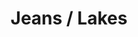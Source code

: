 ---
ee_id_thing: '4373'
site: '1'
type: '2'
inv_num: 2016-101
add_credit:
url: 2016-101-jeans-lakes
title: Jeans / Lakes
year: '2016'
display_year: '2016'
medium: 1920x1080 H.264/MPEG-4 Part 10 looped digital file (from 11 lossless TIFS),
  media player, 65–75” flatscreen, armature, various cables
dims:
pitch:
ps:
live_url:
youtube:
https://github.com/coryarcangel/alu:
imgs: jeans-lakes-2016-101-install-database-dt.jpg
subheading:
download:
commission:
related:
layout: things-i-made
---